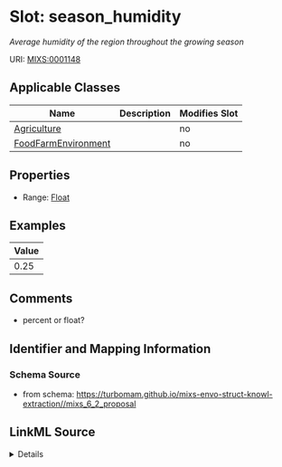 # Slot: season_humidity


_Average humidity of the region throughout the growing season_



URI: [MIXS:0001148](https://w3id.org/mixs/0001148)



<!-- no inheritance hierarchy -->




## Applicable Classes

| Name | Description | Modifies Slot |
| --- | --- | --- |
[Agriculture](Agriculture.md) |  |  no  |
[FoodFarmEnvironment](FoodFarmEnvironment.md) |  |  no  |







## Properties

* Range: [Float](Float.md)






## Examples

| Value |
| --- |
| 0.25 |

## Comments

* percent or float?

## Identifier and Mapping Information







### Schema Source


* from schema: https://turbomam.github.io/mixs-envo-struct-knowl-extraction//mixs_6_2_proposal




## LinkML Source

<details>
```yaml
name: season_humidity
description: Average humidity of the region throughout the growing season
title: mean seasonal humidity
notes:
- humidity
- mean
- season
comments:
- percent or float?
examples:
- value: '0.25'
from_schema: https://turbomam.github.io/mixs-envo-struct-knowl-extraction//mixs_6_2_proposal
rank: 1000
slot_uri: MIXS:0001148
alias: season_humidity
domain_of:
- Agriculture
- FoodFarmEnvironment
range: float
required: false
recommended: false

```
</details>